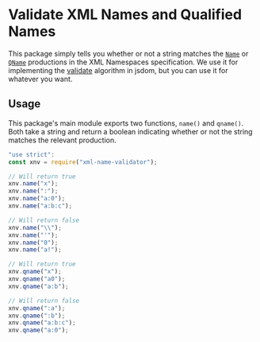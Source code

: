 # Validate XML Names and Qualified Names

This package simply tells you whether or not a string matches the [`Name`](http://www.w3.org/TR/xml/#NT-Name) or [`QName`](http://www.w3.org/TR/xml-names/#NT-QName) productions in the XML Namespaces specification. We use it for implementing the [validate](https://dom.spec.whatwg.org/#validate) algorithm in jsdom, but you can use it for whatever you want.

## Usage

This package's main module exports two functions, `name()` and `qname()`. Both take a string and return a boolean indicating whether or not the string matches the relevant production.

```js
"use strict":
const xnv = require("xml-name-validator");

// Will return true
xnv.name("x");
xnv.name(":");
xnv.name("a:0");
xnv.name("a:b:c");

// Will return false
xnv.name("\\");
xnv.name("'");
xnv.name("0");
xnv.name("a!");

// Will return true
xnv.qname("x");
xnv.qname("a0");
xnv.qname("a:b");

// Will return false
xnv.qname(":a");
xnv.qname(":b");
xnv.qname("a:b:c");
xnv.qname("a:0");
```
